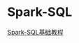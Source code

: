 # Spark-SQL

[Spark-SQL基础教程](work/component/Big-Data/Apache-Spark/library/SparkSQL/Spark-SQL基础教程.md)